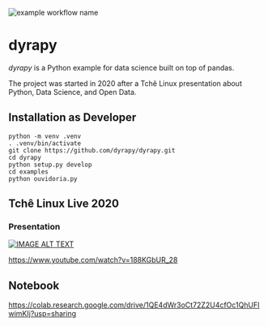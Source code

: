 ![example workflow name](https://github.com/dyrapy/dyrapy/workflows/Greet%20Everyone/badge.svg)

# dyrapy

*dyrapy* is a Python example for data science built on top of pandas.

The project was started in 2020 after a Tchê Linux presentation about Python, Data Science, and Open Data.



## Installation as Developer

```
python -m venv .venv
. .venv/bin/activate
git clone https://github.com/dyrapy/dyrapy.git
cd dyrapy
python setup.py develop
cd examples
python ouvidoria.py
```

## Tchê Linux Live 2020 

### Presentation

[![IMAGE ALT TEXT](http://img.youtube.com/vi/188KGbUR_28/0.jpg)](http://www.youtube.com/watch?v=188KGbUR_28 "TL 2020")

https://www.youtube.com/watch?v=188KGbUR_28

## Notebook

https://colab.research.google.com/drive/1QE4dWr3oCt72Z2U4cfOc1QhUFIwimKIj?usp=sharing

